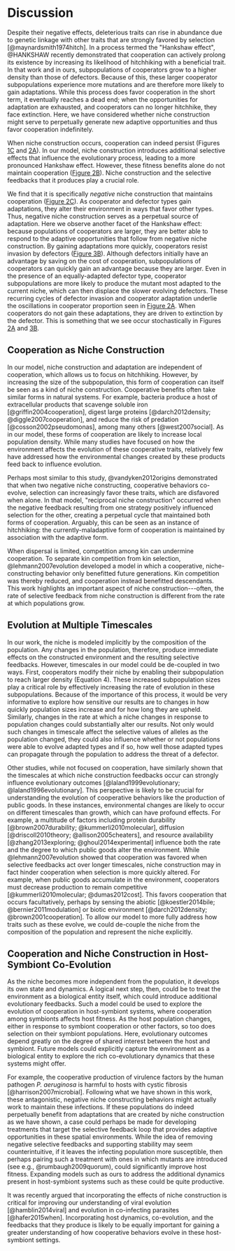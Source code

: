 # Discussion

Despite their negative effects, deleterious traits can rise in abundance due to genetic linkage with other traits that are strongly favored by selection [@maynardsmith1974hitch].
In a process termed the "Hankshaw effect", @HANKSHAW recently demonstrated that cooperation can actively prolong its existence by increasing its likelihood of hitchhiking with a beneficial trait.
In that work and in ours, subpopulations of cooperators grow to a higher density than those of defectors.
Because of this, these larger cooperator subpopulations experience more mutations and are therefore more likely to gain adaptations.
While this process does favor cooperation in the short term, it eventually reaches a dead end; when the opportunities for adaptation are exhausted, and cooperators can no longer hitchhike, they face extinction.
Here, we have considered whether niche construction might serve to perpetually generate new adaptive opportunities and thus favor cooperation indefinitely.

When niche construction occurs, cooperation can indeed persist (Figures [1C](#fig1) and [2A](#fig2)).
In our model, niche construction introduces additional selective effects that influence the evolutionary process, leading to a more pronounced Hankshaw effect.
However, these fitness benefits alone do not maintain cooperation ([Figure 2B](#fig2)).
Niche construction and the selective feedbacks that it produces play a crucial role.

We find that it is specifically *negative* niche construction that maintains cooperation ([Figure 2C](#fig2)).
As cooperator and defector types gain adaptations, they alter their environment in ways that favor other types.
Thus, negative niche construction serves as a perpetual source of adaptation.
Here we observe another facet of the Hankshaw effect: because populations of cooperators are larger, they are better able to respond to the adaptive opportunities that follow from negative niche construction.
By gaining adaptations more quickly, cooperators resist invasion by defectors ([Figure 3B](#fig3)).
Although defectors initially have an advantage by saving on the cost of cooperation, subpopulations of cooperators can quickly gain an advantage because they are larger.
Even in the presence of an equally-adapted defector type, cooperator subpopulations are more likely to produce the mutant most adapted to the current niche, which can then displace the slower evolving defectors.
These recurring cycles of defector invasion and cooperator adaptation underlie the oscillations in cooperator proportion seen in [Figure 2A](#fig2).
When cooperators do not gain these adaptations, they are driven to extinction by the defector.
This is something that we see occur stochastically in Figures [2A](#fig2) and [3B](#fig3).


## Cooperation as Niche Construction

In our model, niche construction and adaptation are independent of cooperation, which allows us to focus on hitchhiking.
However, by increasing the size of the subpopulation, this form of cooperation can itself be seen as a kind of niche construction.
Cooperative benefits often take similar forms in natural systems.
For example, bacteria produce a host of extracellular products that scavenge soluble iron [@griffin2004cooperation], digest large proteins [@darch2012density; @diggle2007cooperation], and reduce the risk of predation [@cosson2002pseudomonas], among many others [@west2007social].
As in our model, these forms of cooperation are likely to increase local population density.
While many studies have focused on how the environment affects the evolution of these cooperative traits, relatively few have addressed how the environmental changes created by these products feed back to influence evolution.

Perhaps most similar to this study, @vandyken2012origins demonstrated that when two negative niche constructing, cooperative behaviors co-evolve, selection can increasingly favor these traits, which are disfavored when alone. 
In that model, "reciprocal niche construction" occurred when the negative feedback resulting from one strategy positively influenced selection for the other, creating a perpetual cycle that maintained both forms of cooperation.
Arguably, this can be seen as an instance of hitchhiking: the currently-maladaptive form of cooperation is maintained by association with the adaptive form.

When dispersal is limited, competition among kin can undermine cooperation. 
To separate kin competition from kin selection, @lehmann2007evolution developed a model in which a cooperative, niche-constructing behavior only benefitted future generations.
Kin competition was thereby reduced, and cooperation instead benefitted descendants.
This work highlights an important aspect of niche construction---often, the rate of selective feedback from niche construction is different from the rate at which populations grow.


## Evolution at Multiple Timescales

In our work, the niche is modeled implicitly by the composition of the population.
Any changes in the population, therefore, produce immediate effects on the constructed environment and the resulting selective feedbacks.
However, timescales in our model could be de-coupled in two ways.
First, cooperators modify their niche by enabling their subpopulation to reach larger density (Equation 4).
These increased subpopulation sizes play a critical role by effectively increasing the rate of evolution in these subpopulations.
Because of the importance of this process, it would be very informative to explore how sensitive our results are to changes in how quickly population sizes increase and for how long they are upheld.
Similarly, changes in the rate at which a niche changes in response to population changes could substantially alter our results.
Not only would such changes in timescale affect the selective values of alleles as the population changed, they could also influence whether or not populations were able to evolve adapted types and if so, how well those adapted types can propagate through the population to address the threat of a defector.

Other studies, while not focused on cooperation, have similarly shown that the timescales at which niche construction feedbacks occur can strongly influence evolutionary outcomes [@laland1999evolutionary; @laland1996evolutionary].
This perspective is likely to be crucial for understanding the evolution of cooperative behaviors like the production of public goods.
In these instances, environmental changes are likely to occur on different timescales than growth, which can have profound effects.
For example, a multitude of factors including protein durability [@brown2007durability; @kummerli2010molecular], diffusion [@driscoll2010theory; @allison2005cheaters], and resource availability [@zhang2013exploring; @ghoul2014experimental] influence both the rate and the degree to which public goods alter the environment.
While @lehmann2007evolution showed that cooperation was favored when selective feedbacks act over longer timescales, niche construction may in fact hinder cooperation when selection is more quickly altered.
For example, when public goods accumulate in the environment, cooperators must decrease production to remain competitive [@kummerli2010molecular; @dumas2012cost].
This favors cooperation that occurs facultatively, perhaps by sensing the abiotic [@koestler2014bile; @bernier2011modulation] or biotic environment [@darch2012density; @brown2001cooperation].
To allow our model to more fully address how traits such as these evolve, we could de-couple the niche from the composition of the population and represent the niche explicitly.


## Cooperation and Niche Construction in Host-Symbiont Co-Evolution

As the niche becomes more independent from the population, it develops its own state and dynamics.
A logical next step, then, could be to treat the environment as a biological entity itself, which could introduce additional evolutionary feedbacks.
Such a model could be used to explore the evolution of cooperation in host-symbiont systems, where cooperation among symbionts affects host fitness.
As the host population changes, either in response to symbiont cooperation or other factors, so too does selection on their symbiont populations.
Here, evolutionary outcomes depend greatly on the degree of shared interest between the host and symbiont.
Future models could explicitly capture the environment as a biological entity to explore the rich co-evolutionary dynamics that these systems might offer.

For example, the cooperative production of virulence factors by the human pathogen *P. aeruginosa* is harmful to hosts with cystic fibrosis [@harrison2007microbial].
Following what we have shown in this work, these antagonistic, negative niche constructing behaviors might actually work to maintain these infections.
If these populations do indeed perpetually benefit from adaptations that are created by niche construction as we have shown, a case could perhaps be made for developing treatments that target the selective feedback loop that provides adaptive opportunities in these spatial environments.
While the idea of removing negative selective feedbacks and supporting stability may seem counterintuitive, if it leaves the infecting population more susceptible, then perhaps pairing such a treatment with ones in which mutants are introduced (see e.g., @rumbaugh2009quorum), could significantly improve host fitness.
Expanding models such as ours to address the additional dynamics present in host-symbiont systems such as these could be quite productive.

It was recently argued that incorporating the effects of niche construction is critical for improving our understanding of viral evolution [@hamblin2014viral] and evolution in co-infecting parasites [@hafer2015when].
Incorporating host dynamics, co-evolution, and the feedbacks that they produce is likely to be equally important for gaining a greater understanding of how cooperative behaviors evolve in these host-symbiont settings.


